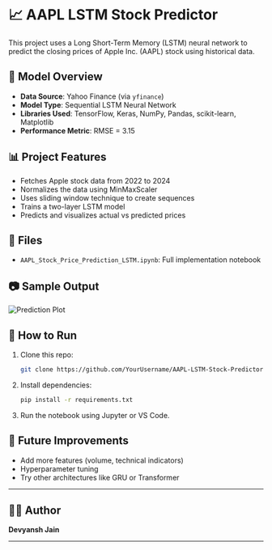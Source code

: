 # 📈 AAPL LSTM Stock Predictor

This project uses a Long Short-Term Memory (LSTM) neural network to predict the closing prices of Apple Inc. (AAPL) stock using historical data.

## 🧠 Model Overview
- **Data Source**: Yahoo Finance (via `yfinance`)
- **Model Type**: Sequential LSTM Neural Network
- **Libraries Used**: TensorFlow, Keras, NumPy, Pandas, scikit-learn, Matplotlib
- **Performance Metric**: RMSE = 3.15

## 📊 Project Features
- Fetches Apple stock data from 2022 to 2024
- Normalizes the data using MinMaxScaler
- Uses sliding window technique to create sequences
- Trains a two-layer LSTM model
- Predicts and visualizes actual vs predicted prices

## 📁 Files
- `AAPL_Stock_Price_Prediction_LSTM.ipynb`: Full implementation notebook

## 📷 Sample Output
![Prediction Plot](your_output_plot.png) <!-- Optional: replace with actual image later -->

## 🚀 How to Run
1. Clone this repo:
    ```bash
    git clone https://github.com/YourUsername/AAPL-LSTM-Stock-Predictor.git
    ```
2. Install dependencies:
    ```bash
    pip install -r requirements.txt
    ```
3. Run the notebook using Jupyter or VS Code.

## 🧠 Future Improvements
- Add more features (volume, technical indicators)
- Hyperparameter tuning
- Try other architectures like GRU or Transformer

---

## 🧑‍💻 Author
**Devyansh Jain**

---

